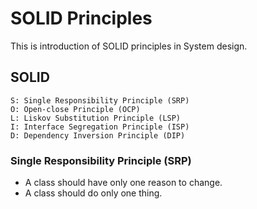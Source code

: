 # SOLID Principles

This is introduction of SOLID principles in System design.

## SOLID

    S: Single Responsibility Principle (SRP)
    O: Open-close Principle (OCP)
    L: Liskov Substitution Principle (LSP) 
    I: Interface Segregation Principle (ISP)
    D: Dependency Inversion Principle (DIP)

### Single Responsibility Principle (SRP)

- A class should have only one reason to change.
- A class should do only one thing.